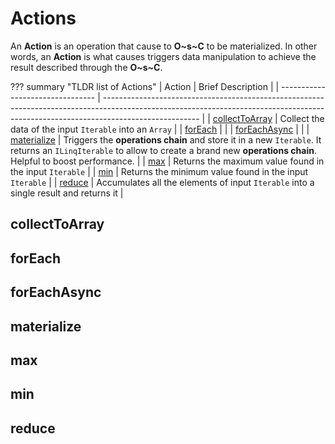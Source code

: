 # Actions

An **Action** is an operation that cause to **O~s~C** to be materialized. In other words, an **Action** is what causes triggers data manipulation to achieve the result described through the **O~s~C**.

??? summary "TLDR list of Actions"
    | Action                           | Brief Description                                                                                                                                                                    |
    | -------------------------------- | ------------------------------------------------------------------------------------------------------------------------------------------------------------------------------------ |
    | [collectToArray](#colectToArray) | Collect the data of the input `Iterable` into an `Array`                                                                                                                             |
    | [forEach](#forEach)              |                                                                                                                                                                                      |
    | [forEachAsync](#forEachAsync)    |                                                                                                                                                                                      |
    | [materialize](#materialize)      | Triggers the **operations chain** and store it in a new `Iterable`. It returns an `ILinqIterable` to allow to create a brand new **operations chain**. Helpful to boost performance. |
    | [max](#max)                      | Returns the maximum value found in the input `Iterable`                                                                                                                              |
    | [min](#min)                      | Returns the minimum value found in the input `Iterable`                                                                                                                              |
    | [reduce](#reduce)                | Accumulates all the elements of input `Iterable` into a single result and returns it                                                                                                 |

## collectToArray

## forEach

## forEachAsync

## materialize

## max

## min

## reduce
